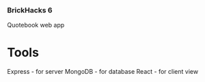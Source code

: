 ### BrickHacks 6

Quotebook web app

# Tools

Express - for server
MongoDB - for database
React - for client view
